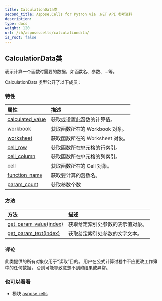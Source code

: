 ```yaml
---
title: CalculationData类
second_title: Aspose.Cells for Python via .NET API 参考资料
description:
type: docs
weight: 120
url: /zh/aspose.cells/calculationdata/
is_root: false
---
```

## CalculationData类
表示计算一个函数时需要的数据，如函数名、参数、...等。



CalculationData 类型公开了以下成员：

### 特性
|属性|描述|
| :- | :- |
| [calculated_value](/cells/python-net/zh/aspose.cells/calculationdata/calculated_value) |获取或设置此函数的计算值。|
| [workbook](/cells/python-net/zh/aspose.cells/calculationdata/workbook) |获取函数所在的 Workbook 对象。|
| [worksheet](/cells/python-net/zh/aspose.cells/calculationdata/worksheet) |获取函数所在的 Worksheet 对象。|
| [cell_row](/cells/python-net/zh/aspose.cells/calculationdata/cell_row) |获取函数所在单元格的行索引。|
| [cell_column](/cells/python-net/zh/aspose.cells/calculationdata/cell_column) |获取函数所在单元格的列索引。|
| [cell](/cells/python-net/zh/aspose.cells/calculationdata/cell) |获取函数所在的 Cell 对象。|
| [function_name](/cells/python-net/zh/aspose.cells/calculationdata/function_name) |获取要计算的函数名。|
| [param_count](/cells/python-net/zh/aspose.cells/calculationdata/param_count) |获取参数个数|


### 方法
|方法|描述|
| :- | :- |
| [get_param_value(index)](/cells/python-net/zh/aspose.cells/calculationdata/get_param_value/#int) |获取给定索引处参数的表示值对象。|
| [get_param_text(index)](/cells/python-net/zh/aspose.cells/calculationdata/get_param_text/#int) |获取给定索引处参数的文字文本。|



### 评论

此类提供的所有对象仅用于“读取”目的。
用户在公式计算过程中不应更改工作簿中的任何数据，
否则可能导致意想不到的结果或异常。

### 也可以看看
* 模块 [aspose.cells](..)
